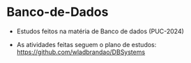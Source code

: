 # Banco-de-Dados
* Estudos feitos na matéria de Banco de dados (PUC-2024)

* As atividades feitas seguem o plano de estudos: https://github.com/wladbrandao/DBSystems
